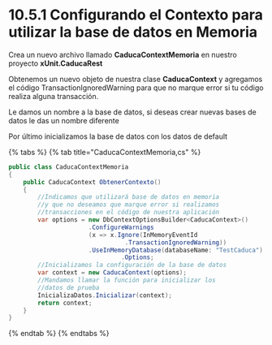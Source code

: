 # 10.5.1 Configurando el Contexto para utilizar la base de datos en Memoria

&#x20;Crea un nuevo archivo llamado **CaducaContextMemoria** en nuestro proyecto **xUnit.CaducaRest**

Obtenemos un nuevo objeto de nuestra clase **CaducaContext** y agregamos el código TransactionIgnoredWarning para que no marque error si tu código realiza alguna transacción.

Le damos un nombre a la base de datos, si deseas crear nuevas bases de datos le das un nombre diferente

Por último inicializamos la base de datos con los datos de default

{% tabs %}
{% tab title="CaducaContextMemoria,cs" %}
```csharp
public class CaducaContextMemoria
{
    public CaducaContext ObtenerContexto()
    {
        //Indicamos que utilizará base de datos en memoria
        //y que no deseamos que marque error si realizamos
        //transacciones en el código de nuestra aplicación
        var options = new DbContextOptionsBuilder<CaducaContext>()
                      .ConfigureWarnings
                      (x => x.Ignore(InMemoryEventId
                                .TransactionIgnoredWarning))
                      .UseInMemoryDatabase(databaseName: "TestCaduca")
                               .Options;
        //Inicializamos la configuración de la base de datos
        var context = new CaducaContext(options);
        //Mandamos llamar la función para inicializar los 
        //datos de prueba
        InicializaDatos.Inicializar(context);
        return context;
    }
}
```
{% endtab %}
{% endtabs %}

